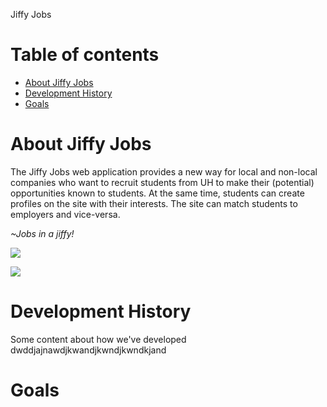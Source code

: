 Jiffy Jobs
# Table of contents

* [About Jiffy Jobs](#about-jiffy-jobs)
* [Development History](#development-history)
* [Goals](#goals)

# About Jiffy Jobs

The Jiffy Jobs web application provides a new way for local and non-local companies who want to recruit students from UH to make their (potential) opportunities known to students. At the same time, students can create profiles on the site with their interests. The site can match students to employers and vice-versa.

*~Jobs in a jiffy!*

![](images/INSERTMARKUPHERE.png)

![](images/INSERTMARKUPHERE.png)
# Development History

Some content about how we've developed dwddjajnawdjkwandjkwndjkwndkjand

# Goals
